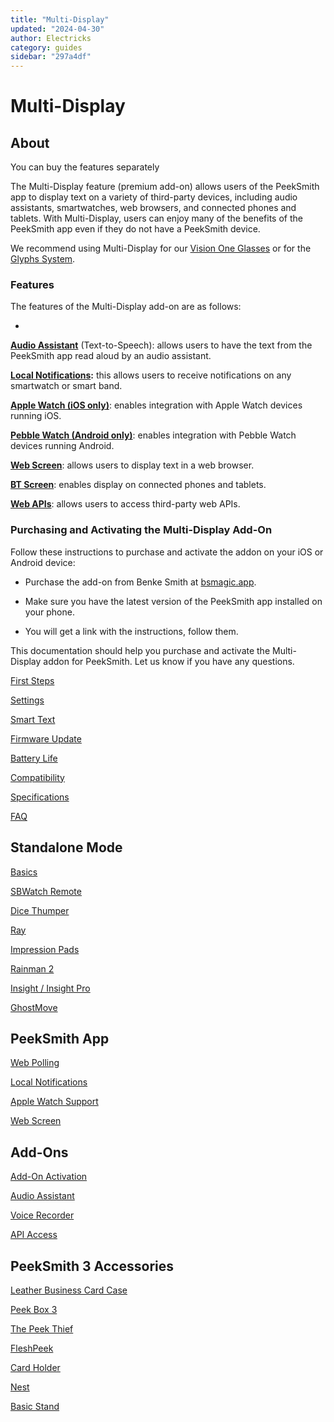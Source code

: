 ```yaml
---
title: "Multi-Display"
updated: "2024-04-30"
author: Electricks
category: guides
sidebar: "297a4df"
---
```


# Multi-Display

## About

 
 
 
 
 You can buy the features separately

 
 
 
 
 The Multi-Display feature (premium add-on) allows users of the PeekSmith app to display text on a variety of third-party devices, including audio assistants, smartwatches, web browsers, and connected phones and tablets. With Multi-Display, users can enjoy many of the benefits of the PeekSmith app even if they do not have a PeekSmith device.

We recommend using Multi-Display for our [Vision One Glasses](https://electricks.info/product/vision/) or for the [Glyphs System](https://electricks.info/product/glyphs/).

### Features

The features of the Multi-Display add-on are as follows:

- 

**[Audio Assistant](https://electricks.info/docs/peeksmith-3/audio-assistant/)** (Text-to-Speech): allows users to have the text from the PeekSmith app read aloud by an audio assistant.

**[Local Notifications](https://electricks.info/docs/peeksmith-3/local-notifications/):** this allows users to receive notifications on any smartwatch or smart band.

**[Apple Watch (iOS only)](https://electricks.info/apple-watch/)**: enables integration with Apple Watch devices running iOS.

**[Pebble Watch (Android only)](https://electricks.info/docs/peeksmith-3/pebble-watch/)**: enables integration with Pebble Watch devices running Android.

**[Web Screen](https://electricks.info/docs/peeksmith-3/web-screen/)**: allows users to display text in a web browser.

**[BT Screen](https://electricks.info/docs/peeksmith-3/bluetooth-screen/)**: enables display on connected phones and tablets.

**[Web APIs](https://electricks.info/docs/peeksmith-3/web-apis/)**: allows users to access third-party web APIs.

### Purchasing and Activating the Multi-Display Add-On

Follow these instructions to purchase and activate the addon on your iOS or Android device:

- Purchase the add-on from Benke Smith at [bsmagic.app](https://bsmagic.app/payment/?item=multidisplay).

- Make sure you have the latest version of the PeekSmith app installed on your phone.

- You will get a link with the instructions, follow them.

This documentation should help you purchase and activate the Multi-Display addon for PeekSmith. Let us know if you have any questions.

 
 
 
 
 
 
 
 
 
 
 
 
 
 

[First Steps](https://electricks.info/docs/peeksmith-3/)

[Settings](https://electricks.info/docs/peeksmith-3/settings/)

[Smart Text](https://electricks.info/docs/peeksmith-3/smart-text/)

[Firmware Update](https://electricks.info/docs/peeksmith-3/firmware-update/)

[Battery Life](https://electricks.info/docs/peeksmith-3/battery-life/)

[Compatibility](https://electricks.info/docs/peeksmith-3/compatibility/)

[Specifications](https://electricks.info/docs/peeksmith-3/specifications/)

[FAQ](https://electricks.info/docs/peeksmith-3/faq/)

 
 
 
 
 ## Standalone Mode

 
 
 
 
 [Basics](https://electricks.info/docs/peeksmith-3/standalone-mode/)

[SBWatch Remote](https://electricks.info/docs/peeksmith-3/sbwatch-direct/)

[Dice Thumper](https://electricks.info/docs/peeksmith-3/dice-thumper/)

[Ray](https://electricks.info/docs/atom-remote/peeksmith/ray-direct-connection/)

[Impression Pads](https://electricks.info/docs/peeksmith-3/impression-pads/)

[Rainman 2](https://electricks.info/docs/peeksmith-3/standalone-mode/rainman-2/)

[Insight / Insight Pro](https://electricks.info/docs/peeksmith-3/insight/)

[GhostMove](https://electricks.info/docs/peeksmith-3/ghostmove-direct-connection/)

 
 
 
 
 ## PeekSmith App

 
 
 
 
 [Web Polling](https://electricks.info/docs/peeksmith-3/web-polling/)

[Local Notifications](https://electricks.info/docs/peeksmith-3/local-notifications/)

[Apple Watch Support](https://electricks.info/docs/peeksmith-3/apple-watch/)

[Web Screen](https://electricks.info/docs/peeksmith-3/web-screen/)

 
 
 
 
 ## Add-Ons

 
 
 
 
 [Add-On Activation](https://electricks.info/docs/peeksmith-3/add-on-activation/)

[Audio Assistant](https://electricks.info/docs/peeksmith-3/audio-assistant/)

[Voice Recorder](https://electricks.info/docs/peeksmith-3/voice-recorder/)

[API Access](https://electricks.info/docs/peeksmith-3/api-access/)

 
 
 
 
 ## PeekSmith 3 Accessories

 
 
 
 
 [Leather Business Card Case](https://electricks.info/docs/peeksmith-3/business-card-peek-case/)

[Peek Box 3](https://electricks.info/docs/peeksmith-3/peek-box-3/)

[The Peek Thief](https://electricks.info/docs/peeksmith-3/the-peek-thief/)

[FleshPeek](https://electricks.info/docs/peeksmith-3/fleshpeek-by-seamus-mjolnir/)

[Card Holder](https://electricks.info/docs/peeksmith-3/card-holder/)

[Nest](https://electricks.info/docs/peeksmith-3/nest/)

[Basic Stand](https://electricks.info/docs/peeksmith-3/basic-stand/)

 